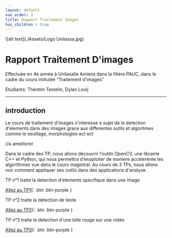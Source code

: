 ```yaml
---
layout: default
nav_order: 3
title: Rapport Traitement Images
has_children : true
---
```

![alt text](./Assets/Logo Unilassa.jpg)
# Rapport Traitement D'images

Effectuée en 4e année à Unilasalle Amiens dans la filiére PAUC, dans le cadre du cours intitulée "Traitement d'images"

Etudiants: Théotim Testelin, Dylan Looij

---

## introduction

Le cours de traitement d'images s'interesse a sujet de la detection d'elements dans des images grace aux differentes outils et algoritmes comme le seuillage, morphologies ect ect

//a ameiliorer


Dans le cadre des TP, nous allons découvrir l'outils OpenCV, une librairie C++ et Python, qui nous permettra d'exoploiter de maniere accelerérée les algorithmes vue dans le cours magistral.
Au cours de 3 TPs, nous allons voir comment appliquer ses outils dans des applications d'analyse.

TP n°1 traite la detection d'elements specifique dans une image

[Allez au TP1](./rapportTP1.html){: .btn .btn-purple }

TP n°2 traite la detection de texte

[Allez au TP2](./rapportTP2.html){: .btn .btn-purple }


TP n°3 traite la detection d'une bille rouge sur une vidéo

[Allez au TP3](./rapportTP3.html){: .btn .btn-purple }

